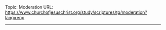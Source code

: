 Topic: Moderation
URL: https://www.churchofjesuschrist.org/study/scriptures/tg/moderation?lang=eng

---

